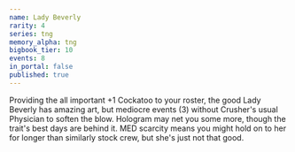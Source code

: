 ```yaml
---
name: Lady Beverly
rarity: 4
series: tng
memory_alpha: tng
bigbook_tier: 10
events: 8
in_portal: false
published: true
---
```


Providing the all important +1 Cockatoo to your roster, the good Lady Beverly has amazing art, but mediocre events (3) without Crusher's usual Physician to soften the blow. Hologram may net you some more, though the trait's best days are behind it. MED scarcity means you might hold on to her for longer than similarly stock crew, but she's just not that good.
